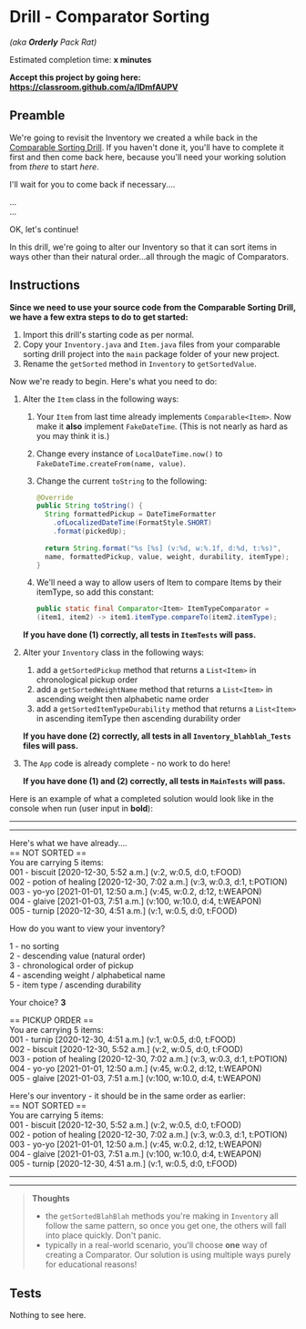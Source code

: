 # Drill - Comparator Sorting

_(aka **Orderly** Pack Rat)_

Estimated completion time: **x minutes**

**Accept this project by going here: https://classroom.github.com/a/lDmfAUPV**


## Preamble

We're going to revisit the Inventory we created a while back in the [Comparable Sorting Drill](https://github.com/MRU-CSIS-2503-202101-001/public-instructions/blob/main/drill-comparable-sorting.md). If you haven't done it, you'll have to complete it first and then come back here, because you'll need your working solution from *there* to start *here*.

I'll wait for you to come back if necessary....

...  
...

OK, let's continue!

In this drill, we're going to alter our Inventory so that it can sort items in ways other than their natural order...all through the magic of Comparators.


## Instructions

**Since we need to use your source code from the Comparable Sorting Drill, we have a few extra steps to do to get started:**

1. Import this drill's starting code as per normal.
2. Copy your `Inventory.java` and `Item.java` files from your comparable sorting drill project into the `main` package folder of your new project.
3. Rename the `getSorted` method in `Inventory` to `getSortedValue`.

Now we're ready to begin. Here's what you need to do:

1. Alter the `Item` class in the following ways:
   1. Your `Item` from last time already implements `Comparable<Item>`. Now make it **also** implement `FakeDateTime`. (This is not nearly as hard as you may think it is.)
   2. Change every instance of `LocalDateTime.now()` to `FakeDateTime.createFrom(name, value)`.
   3. Change the current `toString` to the following:
    
      ```java
      @Override
      public String toString() {
        String formattedPickup = DateTimeFormatter
          .ofLocalizedDateTime(FormatStyle.SHORT)
          .format(pickedUp);
        
        return String.format("%s [%s] (v:%d, w:%.1f, d:%d, t:%s)",
        name, formattedPickup, value, weight, durability, itemType);
      }  
      ```
    
   4. We'll need a way to allow users of Item to compare Items by their itemType, so add this constant:

      ```java
      public static final Comparator<Item> ItemTypeComparator =
      (item1, item2) -> item1.itemType.compareTo(item2.itemType);
      ```

    **If you have done (1) correctly, all tests in `ItemTests` will pass.**

2. Alter your `Inventory` class in the following ways:
   1. add a `getSortedPickup` method that returns a `List<Item>` in chronological pickup order
   2. add a `getSortedWeightName` method that returns a `List<Item>` in ascending weight then alphabetic name order
   3. add a `getSortedItemTypeDurability` method that returns a `List<Item>` in ascending itemType then ascending durability order

    **If you have done (2) correctly, all tests in all `Inventory_blahblah_Tests` files will pass.**
    
3. The `App` code is already complete - no work to do here!

    **If you have done (1) and (2) correctly, all tests in `MainTests` will pass.**
    
Here is an example of what a completed solution would look like in the console when run (user input in **bold**):

---
---

Here's what we have already....  
== NOT SORTED ==  
You are carrying 5 items:  
001 - biscuit [2020-12-30, 5:52 a.m.] (v:2, w:0.5, d:0, t:FOOD)  
002 - potion of healing [2020-12-30, 7:02 a.m.] (v:3, w:0.3, d:1, t:POTION)  
003 - yo-yo [2021-01-01, 12:50 a.m.] (v:45, w:0.2, d:12, t:WEAPON)  
004 - glaive [2021-01-03, 7:51 a.m.] (v:100, w:10.0, d:4, t:WEAPON)  
005 - turnip [2020-12-30, 4:51 a.m.] (v:1, w:0.5, d:0, t:FOOD)

How do you want to view your inventory? 

1 - no sorting  
2 - descending value (natural order)  
3 - chronological order of pickup  
4 - ascending weight / alphabetical name  
5 - item type / ascending durability  

Your choice? **3**

== PICKUP ORDER ==  
You are carrying 5 items:  
001 - turnip [2020-12-30, 4:51 a.m.] (v:1, w:0.5, d:0, t:FOOD)  
002 - biscuit [2020-12-30, 5:52 a.m.] (v:2, w:0.5, d:0, t:FOOD)  
003 - potion of healing [2020-12-30, 7:02 a.m.] (v:3, w:0.3, d:1, t:POTION)  
004 - yo-yo [2021-01-01, 12:50 a.m.] (v:45, w:0.2, d:12, t:WEAPON)  
005 - glaive [2021-01-03, 7:51 a.m.] (v:100, w:10.0, d:4, t:WEAPON)

Here's our inventory - it should be in the same order as earlier:  
== NOT SORTED ==  
You are carrying 5 items:  
001 - biscuit [2020-12-30, 5:52 a.m.] (v:2, w:0.5, d:0, t:FOOD)  
002 - potion of healing [2020-12-30, 7:02 a.m.] (v:3, w:0.3, d:1, t:POTION)  
003 - yo-yo [2021-01-01, 12:50 a.m.] (v:45, w:0.2, d:12, t:WEAPON)  
004 - glaive [2021-01-03, 7:51 a.m.] (v:100, w:10.0, d:4, t:WEAPON)  
005 - turnip [2020-12-30, 4:51 a.m.] (v:1, w:0.5, d:0, t:FOOD)

---
---

> **Thoughts**
> - the `getSortedBlahBlah` methods you're making in `Inventory` all follow the same pattern, so once you get one, the others will fall into place quickly. Don't panic.
> - typically in a real-world scenario, you'll choose **one** way of creating a Comparator. Our solution is using multiple ways purely for educational reasons!


## Tests

Nothing to see here.
